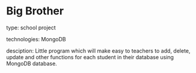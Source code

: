 # Big Brother

type: school project

technologies: MongoDB

desciption:
Little program which will make easy to teachers to add, delete, update and other functions for each student in their
database using MongoDB database.
